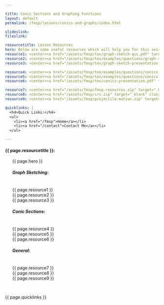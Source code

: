 ```yaml
---

title: Conic Sections and Graphing Functions
layout: default
permalink: /fmsp/lessons/conics-and-graphs/index.html

slideslink:
fileslink:

resourcetitle: Lesson Resources
hero: Below are some useful resources which will help you for this session.<br/>
resource1: <center><a href="/assets/fmsp/tex/graph-sketch-qus.pdf" target="_blank" class="btn btn-ghost">Practice Questions</a></center><br/><center><a href="/assets/fmsp/tex/graph-sketch-qus.pdf" target="_blank" class="btn btn-ghost">Practice Solutions</a></center>
resource2: <center><a href="/assets/fmsp/tex/examples/questions/graph-sketch-extra.pdf" target="_blank" class="btn btn-ghost">Exam Questions</a></center>
resource3: <center><a href="/assets/fmsp/tex/graph-sketch-presentation.pdf" target="_blank" class="btn btn-ghost">Presentation</a></center>

resource4: <center><a href="/assets/fmsp/tex/examples/questions/conics-questions.pdf" target="_blank" class="btn btn-ghost">Practice Questions</a></center>
resource5: <center><a href="/assets/fmsp/tex/examples/questions/conics-extra.pdf" target="_blank" class="btn btn-ghost">Exam Questions</a></center>
resource6: <center><a href="/assets/fmsp/tex/conics-presentation.pdf" target="_blank" class="btn btn-ghost">Presentation</a></center>

resource7: <center><a href="/assets/fmsp/fmsp-resources.zip" target="_blank" class="btn btn-ghost">FMSP Resources (from previous years)</a></center>
resource8: <center><a href="/assets/fmsp/src.zip" target="_blank" class="btn btn-ghost">Python Files for Graphs</a></center>
resource9: <center><a href="/assets/fmsp/projectile-motion.zip" target="_blank" class="btn btn-ghost">Projectile Motion MATLAB Files</a></center>

quicklinks: |
  <h4>Quick Links:</h4>
  <ul>
    <li><a href="/fmsp">Home</a></li>
    <li><a href="/contact">Contact Me</a></li>
  </ul>

---
```


<h4>{{ page.resourcetitle }}:</h4>
<ul style="list-style-type:disc;">
  {{ page.hero }}
  <br/>
  <h5>Graph Sketching:</h5>
  <br/>
  {{ page.resource1 }}
  <br/>
  {{ page.resource2 }}
  <br/>
  {{ page.resource3 }}
  <br/>
  <h5>Conic Sections:</h5>
  <br/>
  {{ page.resource4 }}
  <br/>
  {{ page.resource5 }}
  <br/>
  {{ page.resource6 }}
  <br/>
  <h5>General:</h5>
  <br/>
  {{ page.resource7 }}
  <br/>
  {{ page.resource8 }}
  <br/>
  {{ page.resource9 }}
</ul>
<br/>

{{ page.quicklinks }}

<br/>

